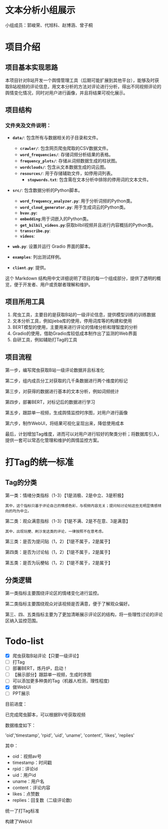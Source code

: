 # 文本分析小组展示

小组成员：郭峻荣、代旭科、赵博涵、曾子桐

# 项目介绍

## 项目基本实现思路

本项目针对B站开发一个舆情管理工具（后期可能扩展到其他平台），能够及时获取B站视频的评论信息，用文本分析的方法对评论进行分析，得出不同视频评论的舆情变化情况，同时对用户进行画像，并且将结果可视化展示。

## 项目结构


### 文件夹及文件说明：

- **`data/`**: 包含所有与数据相关的子目录和文件。

  - **`crawler/`**: 包含网页爬虫爬取的CSV数据文件。
  - **`word_frequencies/`**: 存储词频分析结果的表格。
  - **`frequency_plots/`**: 存储从词频数据生成的柱状图。
  - **`wordclouds/`**: 包含从文本数据生成的词云图。
  - **`resources/`**: 用于存储辅助文件，如停用词列表。
    - **`stopwords.txt`**: 包含需在文本分析中排除的停用词的文本文件。
- **`src/`**: 包含数据分析的Python脚本。

  - **`word_frequency_analyzer.py`**: 用于分析词频的Python类。
  - **`word_cloud_generator.py`**: 用于生成词云的Python类。
  - **`bvav.py`:**
  - **`embedding`**:用于词嵌入的Python类。
  - **`get_bilbil_videos.py`**:获取bilbil视频并且进行内容概括的Python类。
  - **`transcribe.py`**:
  - **`videos`**:
- **`web.py`**: 设置并运行 Gradio 界面的脚本。
- **`examples`**: 列出测试样例。
- **`client.py`**: 提供。

这个 Markdown 结构用中文详细说明了项目的每一个组成部分，提供了透明的概览，便于开发者、用户或贡献者理解和维护。

## 项目所用工具

1. 爬虫工具，主要目的是获取B站的一级评论信息，提供模型训练的训练数据
2. 文本分析工具，例如jieba库的使用，停用词库等的构建和使用
3. BERT模型的使用，主要用来进行评论的情绪分析和理智度的分析
4. Gradio的使用，借助Gradio库较低成本制作出了监测的Web界面
5. 自研工具，例如辅助打Tag的工具

## 项目流程

第一步，编写爬虫获取B站一级评论数据并且标准化

第二步，组内成员分工对获取的几千条数据进行两个维度的标记

第三步，对获得的数据进行基本的文本分析，例如词频统计

第四步，部署BERT，对标记后的数据进行学习

第五步，跟踪单一视频，生成舆情监控时序图，对用户进行画像

第六步，制作WebUI，将结果可视化呈现出来，降低使用成本

最后，计划增加Tag维度，进而可以对用户进行较好的聚类分析；将数据库引入，提供一套可以常态化管理和维护的舆情监控方案。

# 打Tag的统一标准

## Tag的分类

第一类：情绪分类指标（1-3）【1是消极、2是中立、3是积极】

    其中，这个指标只基于评论自己的情感色彩，与视频内容无关；提问帖讨论帖这些无明显情感倾向的均为中立。

第二类：观众满意指标（1-3）【1是不满、2是不在意、3是满意】

    其中，出现玩梗、刷沙发这类的评论，一律按照不在意考虑。

第三类：是否为提问贴（1，2）【1是不属于，2是属于】

第四类：是否为讨论帖（1，2）【1是不属于，2是属于】

第五类：是否为玩梗帖（1，2）【1是不属于，2是属于】

## 分类逻辑

第一类指标主要围绕评论区的情绪变化进行监控。

第二类指标主要围绕观众对该视频是否满意，便于了解观众偏好。

第三、四、五类指标主要为了更加清晰展示评论区的结构，将一些理性讨论的评论区纳入监控范围。

# Todo-list

- [X] 爬虫获取B站评论【只要一级评论】
- [ ] 打Tag
- [ ] 部署BERT，炼丹炉，启动！
- [ ] 【展示部分】跟踪单一视频，生成时序图
- [ ] 可以添加更多种类的Tag（机器人检测，理性程度)
- [X] 做WebUI
- [ ] PPT展示

目前进度：

已完成爬虫脚本，可以根据BV号获取视频

数据维度如下：

'oid','timestamp', 'rpid', 'uid', 'uname', 'content', 'likes', 'replies'

其中：

- oid：视频av号
- timestamp：时间戳
- rpid：评论id
- uid：用户id
- uname：用户名
- content：评论内容
- likes：点赞数
- replies：回复数（二级评论数)

统一了打Tag标准

构建了WebUI
